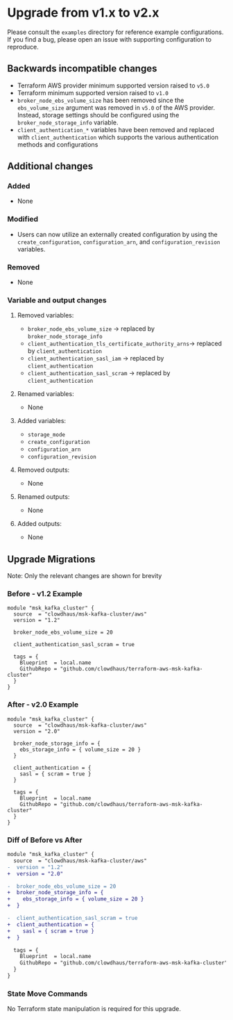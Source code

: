 # Upgrade from v1.x to v2.x

Please consult the `examples` directory for reference example configurations. If you find a bug, please open an issue with supporting configuration to reproduce.

## Backwards incompatible changes

- Terraform AWS provider minimum supported version raised to `v5.0`
- Terraform minimum supported version raised to `v1.0`
- `broker_node_ebs_volume_size` has been removed since the `ebs_volume_size` argument was removed in `v5.0` of the AWS provider. Instead, storage settings should be configured using the `broker_node_storage_info` variable.
- `client_authentication_*` variables have been removed and replaced with `client_authentication` which supports the various authentication methods and configurations

## Additional changes

### Added

- None

### Modified

- Users can now utilize an externally created configuration by using the `create_configuration`, `configuration_arn`, and `configuration_revision` variables.

### Removed

- None

### Variable and output changes

1. Removed variables:

    - `broker_node_ebs_volume_size` -> replaced by `broker_node_storage_info`
    - `client_authentication_tls_certificate_authority_arns`-> replaced by `client_authentication`
    - `client_authentication_sasl_iam` -> replaced by `client_authentication`
    - `client_authentication_sasl_scram` -> replaced by `client_authentication`

2. Renamed variables:

    - None

3. Added variables:

    - `storage_mode`
    - `create_configuration`
    - `configuration_arn`
    - `configuration_revision`

4. Removed outputs:

    - None

5. Renamed outputs:

    - None

6. Added outputs:

    - None

## Upgrade Migrations

Note: Only the relevant changes are shown for brevity

### Before - v1.2 Example

```hcl
module "msk_kafka_cluster" {
  source  = "clowdhaus/msk-kafka-cluster/aws"
  version = "1.2"

  broker_node_ebs_volume_size = 20

  client_authentication_sasl_scram = true

  tags = {
    Blueprint  = local.name
    GithubRepo = "github.com/clowdhaus/terraform-aws-msk-kafka-cluster"
  }
}
```

### After - v2.0 Example

```hcl
module "msk_kafka_cluster" {
  source  = "clowdhaus/msk-kafka-cluster/aws"
  version = "2.0"

  broker_node_storage_info = {
    ebs_storage_info = { volume_size = 20 }
  }

  client_authentication = {
    sasl = { scram = true }
  }

  tags = {
    Blueprint  = local.name
    GithubRepo = "github.com/clowdhaus/terraform-aws-msk-kafka-cluster"
  }
}
```

### Diff of Before vs After

```diff
module "msk_kafka_cluster" {
  source  = "clowdhaus/msk-kafka-cluster/aws"
-  version = "1.2"
+  version = "2.0"

-  broker_node_ebs_volume_size = 20
+  broker_node_storage_info = {
+    ebs_storage_info = { volume_size = 20 }
+  }

-  client_authentication_sasl_scram = true
+  client_authentication = {
+    sasl = { scram = true }
+  }

  tags = {
    Blueprint  = local.name
    GithubRepo = "github.com/clowdhaus/terraform-aws-msk-kafka-cluster"
  }
}
```

### State Move Commands

No Terraform state manipulation is required for this upgrade.

